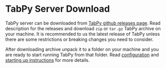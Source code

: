 # TabPy Server Download

TabPy server can be downloaded from [TabPy github releases page](https://github.com/tableau/TabPy/releases).
Read description for the releases and download `zip` or `tar.gz` TabPy archive on your machine.
It is recommended to us the latest release of TabPy unless there are some restrictions or breaking
changes you need to consider.

After downloading archive unpack it to a folder on your machine and you are ready to start 
running TabPy from that folder. Read [configuration](server-config.md) and 
[starting up instructions](server-startup.md) for more details.
